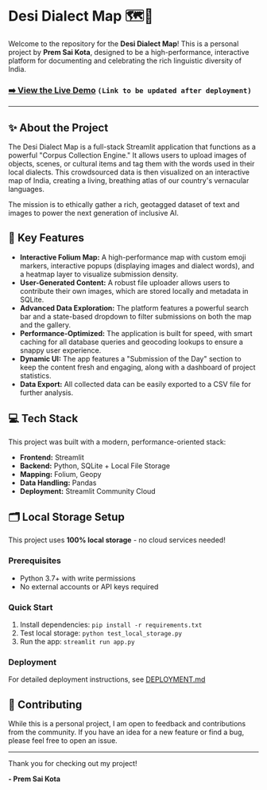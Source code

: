 # Desi Dialect Map 🗺️📍

Welcome to the repository for the **Desi Dialect Map**! This is a personal project by **Prem Sai Kota**, designed to be a high-performance, interactive platform for documenting and celebrating the rich linguistic diversity of India.

### [➡️ View the Live Demo](https://prem22k-desi-dialect-map.streamlit.app/) `(Link to be updated after deployment)`

---

## ✨ About the Project

The Desi Dialect Map is a full-stack Streamlit application that functions as a powerful "Corpus Collection Engine." It allows users to upload images of objects, scenes, or cultural items and tag them with the words used in their local dialects. This crowdsourced data is then visualized on an interactive map of India, creating a living, breathing atlas of our country's vernacular languages.

The mission is to ethically gather a rich, geotagged dataset of text and images to power the next generation of inclusive AI.

## 🚀 Key Features

- **Interactive Folium Map:** A high-performance map with custom emoji markers, interactive popups (displaying images and dialect words), and a heatmap layer to visualize submission density.
- **User-Generated Content:** A robust file uploader allows users to contribute their own images, which are stored locally and metadata in SQLite.
- **Advanced Data Exploration:** The platform features a powerful search bar and a state-based dropdown to filter submissions on both the map and the gallery.
- **Performance-Optimized:** The application is built for speed, with smart caching for all database queries and geocoding lookups to ensure a snappy user experience.
- **Dynamic UI:** The app features a "Submission of the Day" section to keep the content fresh and engaging, along with a dashboard of project statistics.
- **Data Export:** All collected data can be easily exported to a CSV file for further analysis.

## 💻 Tech Stack

This project was built with a modern, performance-oriented stack:

- **Frontend:** Streamlit
- **Backend:** Python, SQLite + Local File Storage
- **Mapping:** Folium, Geopy
- **Data Handling:** Pandas
- **Deployment:** Streamlit Community Cloud

## 🗂️ Local Storage Setup

This project uses **100% local storage** - no cloud services needed!

### Prerequisites

- Python 3.7+ with write permissions
- No external accounts or API keys required

### Quick Start

1. Install dependencies: `pip install -r requirements.txt`
2. Test local storage: `python test_local_storage.py`
3. Run the app: `streamlit run app.py`

### Deployment

For detailed deployment instructions, see [DEPLOYMENT.md](DEPLOYMENT.md)

## 🤝 Contributing

While this is a personal project, I am open to feedback and contributions from the community. If you have an idea for a new feature or find a bug, please feel free to open an issue.

---

Thank you for checking out my project!

**- Prem Sai Kota**
